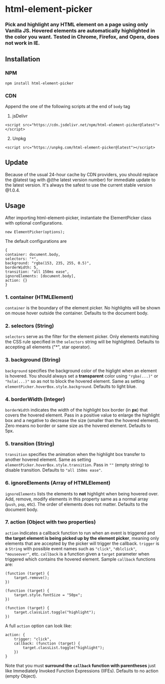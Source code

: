# html-element-picker
### Pick and highlight any HTML element on a page using only Vanilla JS. Hovered elements are automatically highlighted in the color you want. Tested in Chrome, Firefox, and Opera, does not work in IE.

## Installation
### NPM
`npm install html-element-picker`

### CDN
Append the one of the following scripts at the end of `body` tag
1. jsDelivr
```
<script src="https://cdn.jsdelivr.net/npm/html-element-picker@latest"></script>
```
2. Unpkg
```
<script src="https://unpkg.com/html-element-picker@latest"></script>
```

## Update
Because of the usual 24-hour cache by CDN providers, you should replace the @latest tag with @(the latest version number) for immediate update to the latest version. It's always the safest to use the current stable version @1.0.4.

## Usage
After importing html-element-picker, instantiate the ElementPicker class with optional configurations.
```
new ElementPicker(options);
```
The default configurations are
```
{
container: document.body,
selectors: "*",
background: "rgba(153, 235, 255, 0.5)",
borderWidth: 5,
transition: "all 150ms ease",
ignoreElements: [document.body],
action: {}
}
```
### 1. container (HTMLElement)
`container` is the boundary of the element picker. No highlights will be shown on mouse hover outside the container. Defaults to the document body.
### 2. selectors (String)
`selectors` serve as the filter for the element picker. Only elements matching the CSS rule specified in the `selectors` string will be highlighted. Defaults to accepting all elements ("*", star operator).
### 3. background (String)
`background` specifies the background color of the higlight when an element is hovered. You should always set a **transparent** color using `"rgba(...)"` or `"hsla(...)"` so as not to block the hovered element. Same as setting `elementPicker.hoverBox.style.background`. Defaults to light blue.
### 4. borderWidth (Integer)
`borderWidth` indicates the width of the highlight box border (in **px**) that covers the hovered element. Pass in a positive value to enlarge the highlight box and a negative to decrease the size (smaller than the hovered element). Zero means no border or same size as the hovered element. Defaults to 5px.
### 5. transition (String)
`transition` specifies the animation when the highlight box transfer to another hovered element. Same as setting `elementPicker.hoverBox.style.transition`. Pass in `""` (empty string) to disable transition. Defaults to `"all 150ms ease"`.
### 6. ignoreElements (Array of HTMLElement)
`ignoreElements` lists the elements to **not** highlight when being hovered over. Add, remove, modify elements in this property same as a normal array (`push`, `pop`, etc). The order of elements does not matter. Defaults to the document body.
### 7. action (Object with two properties)
`action` indicates a callback function to run when an event is triggered and **the target element is being picked up by the element picker**, meaning only elements that are accepted by the picker will trigger the callback. `trigger` is a `String` with possible event names such as `"click"`, `"dblclick"`, `"mouseover"`, etc. `callback` is a function given a `target` parameter when triggered which contains the hovered element. Sample `callback` functions are:
```
(function (target) {
    target.remove();
})
```
```
(function (target) {
    target.style.fontSize = "50px"; 
})
```
```
(function (target) {
    target.classList.toggle("highlight");
})
```
A full `action` option can look like:
```
action: {
    trigger: "click",
    callback: (function (target) {
        target.classList.toggle("highlight");
    })
}
```
Note that you must **surround the `callback` function with parentheses** just like Immediately Invoked Function Expressions (IIFEs). Defaults to no action (empty Object).
